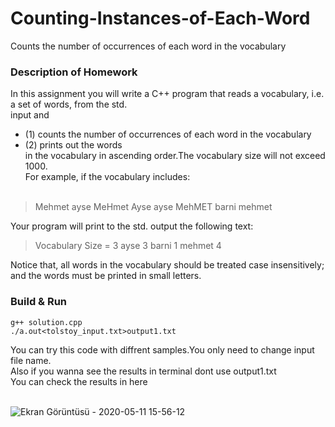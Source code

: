 # Counting-Instances-of-Each-Word
Counts the number of occurrences of each word in the vocabulary

### Description of Homework

In this assignment you will write a C++ program that reads a vocabulary, i.e. a set of words, from the std.<br>
input and 
  * (1) counts the number of occurrences of each word in the vocabulary<br>
  * (2) prints out the words<br>
in the vocabulary in ascending order.The vocabulary size will not exceed 1000.<br>
For example, if the vocabulary includes:<br><br>

> Mehmet ayse MeHmet Ayse ayse MehMET barni mehmet

Your program will print to the std. output the following text:<br>

> Vocabulary Size = 3
> ayse 3
> barni 1
> mehmet 4

Notice that, all words in the vocabulary should be treated case insensitively;<br> and the words must be
printed in small letters.<br>

### Build & Run
```
g++ solution.cpp
./a.out<tolstoy_input.txt>output1.txt

```
You can try this code with diffrent samples.You only need to change input file name.<br>
Also if you wanna see the results in terminal dont use output1.txt<br>
You can check the results in here<br><br>

![Ekran Görüntüsü - 2020-05-11 15-56-12](https://user-images.githubusercontent.com/50207648/81564655-c2c59300-93a0-11ea-86fc-e85f8af0fc61.png)
